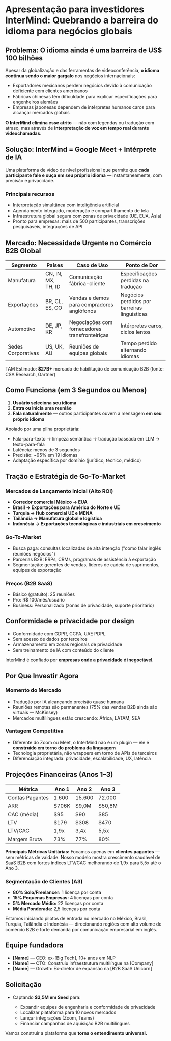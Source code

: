 # Apresentação para investidores InterMind: Quebrando a barreira do idioma para negócios globais <Badge type="success" text="updated" />

## Problema: O idioma ainda é uma barreira de US$ 100 bilhões

Apesar da globalização e das ferramentas de videoconferência, **o idioma continua sendo o maior gargalo** nos negócios internacionais:

- Exportadores mexicanos perdem negócios devido à comunicação deficiente com clientes americanos
- Fábricas chinesas têm dificuldade para explicar especificações para engenheiros alemães
- Empresas japonesas dependem de intérpretes humanos caros para alcançar mercados globais

**O InterMind elimina esse atrito** — não com legendas ou tradução com atraso, mas através de **interpretação de voz em tempo real durante videochamadas**.

## Solução: InterMind = Google Meet + Intérprete de IA

Uma plataforma de vídeo de nível profissional que permite que **cada participante fale e ouça em seu próprio idioma** — instantaneamente, com precisão e privacidade.

### Principais recursos

- Interpretação simultânea com inteligência artificial
- Agendamento integrado, moderação e compartilhamento de tela
- Infraestrutura global segura com zonas de privacidade (UE, EUA, Ásia)
- Pronto para empresas: mais de 500 participantes, transcrições pesquisáveis, integrações de API

## Mercado: Necessidade Urgente no Comércio B2B Global

| Segmento       | Países             | Caso de Uso                              | Ponto de Dor                        |
| -------------- | ------------------ | ---------------------------------------- | ----------------------------------- |
| Manufatura     | CN, IN, MX, TH, ID | Comunicação fábrica-cliente              | Especificações perdidas na tradução |
| Exportações    | BR, CL, ES, CO     | Vendas e demos para compradores anglófonos | Negócios perdidos por barreiras linguísticas |
| Automotivo     | DE, JP, KR         | Negociações com fornecedores transfronteiriças | Intérpretes caros, ciclos lentos    |
| Sedes Corporativas | US, UK, AU      | Reuniões de equipes globais              | Tempo perdido alternando idiomas    |

TAM Estimado: **$27B+** mercado de habilitação de comunicação B2B (fonte: CSA Research, Gartner)

## Como Funciona (em 3 Segundos ou Menos)

1. **Usuário seleciona seu idioma**
2. **Entra ou inicia uma reunião**
3. **Fala naturalmente** — outros participantes ouvem a mensagem **em seu próprio idioma**

Apoiado por uma pilha proprietária:

- Fala-para-texto → limpeza semântica → tradução baseada em LLM → texto-para-fala
- Latência: menos de 3 segundos
- Precisão: ~95% em 19 idiomas
- Adaptação específica por domínio (jurídico, técnico, médico)

## Tração e Estratégia de Go-To-Market

### Mercados de Lançamento Inicial (Alto ROI)

- **Corredor comercial México → EUA**
- **Brasil → Exportações para América do Norte e UE**
- **Turquia → Hub comercial UE e MENA**
- **Tailândia → Manufatura global e logística**
- **Indonésia → Exportações tecnológicas e industriais em crescimento**

### Go-To-Market

- Busca paga: consultas localizadas de alta intenção ("como falar inglês reuniões negócios")
- Parcerias B2B: ERPs, CRMs, programas de assistência à exportação
- Segmentação: gerentes de vendas, líderes de cadeia de suprimentos, equipes de exportação

### Preços (B2B SaaS)

- Básico (gratuito): 25 reuniões
- Pro: R$ 100/mês/usuário
- Business: Personalizado (zonas de privacidade, suporte prioritário)

## Conformidade e privacidade por design

- Conformidade com GDPR, CCPA, UAE PDPL
- Sem acesso de dados por terceiros
- Armazenamento em zonas regionais de privacidade
- Sem treinamento de IA com conteúdo do cliente

InterMind é confiado por **empresas onde a privacidade é inegociável**.

## Por Que Investir Agora

### Momento do Mercado

- Tradução por IA alcançando precisão quase humana
- Reuniões remotas são permanentes (75% das vendas B2B ainda são virtuais — McKinsey)
- Mercados multilíngues estão crescendo: África, LATAM, SEA

### Vantagem Competitiva

- Diferente do Zoom ou Meet, o InterMind não é um plugin — ele é **construído em torno do problema da linguagem**
- Tecnologia proprietária, não wrappers em torno de APIs de terceiros
- Diferenciação integrada: privacidade, escalabilidade, UX, latência

## Projeções Financeiras (Anos 1–3)

| Métrica         | Ano 1  | Ano 2  | Ano 3  |
| --------------- | ------ | ------ | ------ |
| Contas Pagantes | 1.600  | 15.600 | 72.000 |
| ARR             | $706K  | $9,0M  | $50,8M |
| CAC (média)     | $95    | $90    | $85    |
| LTV             | $179   | $308   | $470   |
| LTV/CAC         | 1,9x   | 3,4x   | 5,5x   |
| Margem Bruta    | 73%    | 77%    | 80%    |

**Principais Métricas Unitárias:** Focamos apenas em **clientes pagantes** — sem métricas de vaidade. Nosso modelo mostra crescimento saudável de SaaS B2B com fortes índices LTV/CAC melhorando de 1,9x para 5,5x até o Ano 3.

### Segmentação de Clientes (A3)

- **80% Solo/Freelancer:** 1 licença por conta
- **15% Pequenas Empresas:** 4 licenças por conta
- **5% Mercado Médio:** 22 licenças por conta
- **Média Ponderada:** 2,5 licenças por conta

Estamos iniciando pilotos de entrada no mercado no México, Brasil, Turquia, Tailândia e Indonésia — direcionando regiões com alto volume de comércio B2B e forte demanda por comunicação empresarial em inglês.

## Equipe fundadora

- **[Name]** — CEO: ex-[Big Tech], 10+ anos em NLP
- **[Name]** — CTO: Construiu infraestrutura multilíngue na [Company]
- **[Name]** — Growth: Ex-diretor de expansão na [B2B SaaS Unicorn]

## Solicitação

- Captando **$3,5M em Seed** para:

  - Expandir equipes de engenharia e conformidade de privacidade
  - Localizar plataforma para 10 novos mercados
  - Lançar integrações (Zoom, Teams)
  - Financiar campanhas de aquisição B2B multilíngues

Vamos construir a plataforma que **torna o entendimento universal.**
